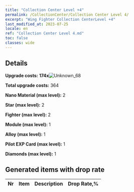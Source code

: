 ```yaml
---
title: "Collection Center Level +4"
permalink: /CollectionCenter/Collection Center Level 4/
excerpt: "Wing Fighter Collection CenterLevel +4"
last_modified_at: 2023-07-25
locale: en
ref: "Collection Center Level 4.md"
toc: false
classes: wide
---
```



## Details

 **Upgrade costs:** **174x**![Unknown_68](/images/item/bh_img25_p.png)

 **Total upgrade costs:** 364

 **Nano Material (max level):** 2

 **Star (max level):** 2

 **Fighter (max level):** 2

 **Module (max level):** 1

 **Alloy (max level):** 1

 **Pilot EXP Card (max level):** 1

 **Diamonds (max level):** 1

## Generated items with drop rate

  |  Nr |     Item   |    Description   |  Drop Rate,% |
  |:----|:----------:|:-----------------|:-------------|

